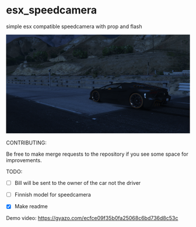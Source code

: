 # esx_speedcamera
simple esx compatible speedcamera with prop and flash 

![](https://github.com/Johvu/esx_speedcamera/blob/main/demo_img.png)

CONTRIBUTING:

Be free to make merge requests to the repository if you see some space for improvements.


TODO:
- [ ] Bill will be sent to the owner of the car not the driver
- [ ] Finnish model for speedcamera
- [X] Make readme


Demo video:
https://gyazo.com/ecfce09f35b0fa25068c6bd736d8c53c
